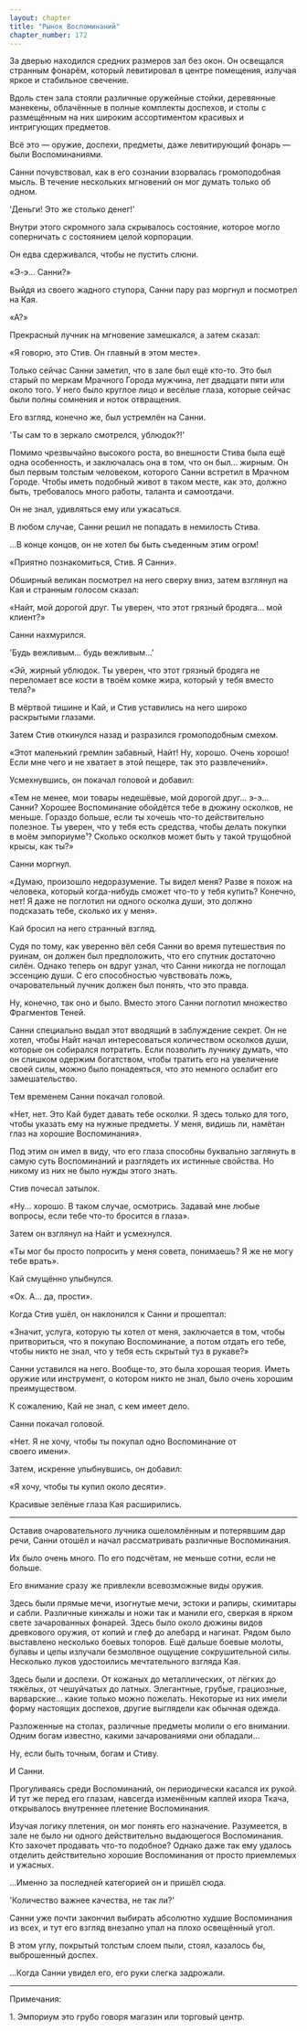 ```yaml
---
layout: chapter
title: "Рынок Воспоминаний"
chapter_number: 172
---
```


За дверью находился средних размеров зал без окон. Он освещался странным фонарём, который левитировал в центре помещения, излучая яркое и стабильное свечение.

Вдоль стен зала стояли различные оружейные стойки, деревянные манекены, облачённые в полные комплекты доспехов, и столы с размещённым на них широким ассортиментом красивых и интригующих предметов.

Всё это — оружие, доспехи, предметы, даже левитирующий фонарь — были Воспоминаниями.

Санни почувствовал, как в его сознании взорвалась громоподобная мысль. В течение нескольких мгновений он мог думать только об одном.

'Деньги! Это же столько денег!'

Внутри этого скромного зала скрывалось состояние, которое могло соперничать с состоянием целой корпорации.

Он едва сдерживался, чтобы не пустить слюни.

«Э-э... Санни?»

Выйдя из своего жадного ступора, Санни пару раз моргнул и посмотрел на Кая.

«А?»

Прекрасный лучник на мгновение замешкался, а затем сказал:

«Я говорю, это Стив. Он главный в этом месте».

Только сейчас Санни заметил, что в зале был ещё кто-то. Это был старый по меркам Мрачного Города мужчина, лет двадцати пяти или около того. У него было круглое лицо и весёлые глаза, которые сейчас были полны сомнения и ноток отвращения.

Его взгляд, конечно же, был устремлён на Санни.

'Ты сам то в зеркало смотрелся, ублюдок?!'

Помимо чрезвычайно высокого роста, во внешности Стива была ещё одна особенность, и заключалась она в том, что он был... жирным. Он был первым толстым человеком, которого Санни встретил в Мрачном Городе. Чтобы иметь подобный живот в таком месте, как это, должно быть, требовалось много работы, таланта и самоотдачи.

Он не знал, удивляться ему или ужасаться.

В любом случае, Санни решил не попадать в немилость Стива.

...В конце концов, он не хотел бы быть съеденным этим огром!

«Приятно познакомиться, Стив. Я Санни».

Обширный великан посмотрел на него сверху вниз, затем взглянул на Кая и странным голосом сказал:

«Найт, мой дорогой друг. Ты уверен, что этот грязный бродяга... мой клиент?»

Санни нахмурился.

'Будь вежливым... будь вежливым...'

«Эй, жирный ублюдок. Ты уверен, что этот грязный бродяга не переломает все кости в твоём комке жира, который у тебя вместо тела?»

В мёртвой тишине и Кай, и Стив уставились на него широко раскрытыми глазами.

Затем Стив откинулся назад и разразился громоподобным смехом.

«Этот маленький гремлин забавный, Найт! Ну, хорошо. Очень хорошо! Если мне чего и не хватает в этой пещере, так это развлечений».

Усмехнувшись, он покачал головой и добавил:

«Тем не менее, мои товары недешёвые, мой дорогой друг... э-э... Санни? Хорошее Воспоминание обойдётся тебе в дюжину осколков, не меньше. Гораздо больше, если ты хочешь что-то действительно полезное. Ты уверен, что у тебя есть средства, чтобы делать покупки в моём эмпориуме¹? Сколько осколков может быть у такой трущобной крысы, как ты?»

Санни моргнул.

«Думаю, произошло недоразумение. Ты видел меня? Разве я похож на человека, который когда-нибудь сможет что-то у тебя купить? Конечно, нет! Я даже не поглотил ни одного осколка души, это должно подсказать тебе, сколько их у меня».

Кай бросил на него странный взгляд.

Судя по тому, как уверенно вёл себя Санни во время путешествия по руинам, он должен был предположить, что его спутник достаточно силён. Однако теперь он вдруг узнал, что Санни никогда не поглощал эссенцию души. С его способностью чувствовать ложь, очаровательный лучник должен был понять, что это правда.

Ну, конечно, так оно и было. Вместо этого Санни поглотил множество Фрагментов Теней.

Санни специально выдал этот вводящий в заблуждение секрет. Он не хотел, чтобы Найт начал интересоваться количеством осколков души, которые он собирался потратить. Если позволить лучнику думать, что он слишком одержим богатством, чтобы тратить его на увеличение своей силы, можно было понадеяться, что это немного ослабит его замешательство.

Тем временем Санни покачал головой.

«Нет, нет. Это Кай будет давать тебе осколки. Я здесь только для того, чтобы указать ему на нужные предметы. У меня, видишь ли, намётан глаз на хорошие Воспоминания».

Под этим он имел в виду, что его глаза способны буквально заглянуть в самую суть Воспоминаний и разглядеть их истинные свойства. Но никому из них не было нужды этого знать.

Стив почесал затылок.

«Ну... хорошо. В таком случае, осмотрись. Задавай мне любые вопросы, если тебе что-то бросится в глаза».

Затем он взглянул на Найт и усмехнулся.

«Ты мог бы просто попросить у меня совета, понимаешь? Я же не могу тебе врать».

Кай смущённо улыбнулся.

«Ох. А... да, прости».

Когда Стив ушёл, он наклонился к Санни и прошептал:

«Значит, услуга, которую ты хотел от меня, заключается в том, чтобы притвориться, что я покупаю Воспоминание, а потом отдать его тебе, чтобы никто не знал, что у тебя есть скрытый туз в рукаве?»

Санни уставился на него. Вообще-то, это была хорошая теория. Иметь оружие или инструмент, о котором никто не знал, было очень хорошим преимуществом.

К сожалению, Кай не знал, с кем имеет дело.

Санни покачал головой.

«Нет. Я не хочу, чтобы ты покупал одно Воспоминание от своего имени».

Затем, искренне улыбнувшись, он добавил:

«Я хочу, чтобы ты купил около десяти».

Красивые зелёные глаза Кая расширились.

***

Оставив очаровательного лучника ошеломлённым и потерявшим дар речи, Санни отошёл и начал рассматривать различные Воспоминания.

Их было очень много. По его подсчётам, не меньше сотни, если не больше.

Его внимание сразу же привлекли всевозможные виды оружия.

Здесь были прямые мечи, изогнутые мечи, эстоки и рапиры, скимитары и сабли. Различные кинжалы и ножи так и манили его, сверкая в ярком свете зачарованных фонарей. Здесь было около дюжины видов древкового оружия, от копий и глеф до алебард и нагинат. Рядом было выставлено несколько боевых топоров. Ещё дальше боевые молоты, булавы и цепы излучали безмолвное ощущение сокрушительной силы. Несколько луков удостоились мечтательного взгляда Кая.

Здесь были и доспехи. От кожаных до металлических, от лёгких до тяжёлых, от чешуйчатых до латных. Элегантные, грубые, грациозные, варварские... какие только можно пожелать. Некоторые из них имели форму настоящих доспехов, другие выглядели как обычная одежда.

Разложенные на столах, различные предметы молили о его внимании. Одним богам известно, какими зачарованиями они обладали...

Ну, если быть точным, богам и Стиву.

И Санни.

Прогуливаясь среди Воспоминаний, он периодически касался их рукой. И тут же перед его глазам, навсегда изменённым каплей ихора Ткача, открывалось внутреннее плетение Воспоминания.

Изучая логику плетения, он мог понять его назначение. Разумеется, в зале не было ни одного действительно выдающегося Воспоминания. Кто захочет продавать что-то подобное? Однако даже так ему удалось отделить действительно хорошие Воспоминания от просто приемлемых и ужасных.

...Именно за последней категорией он и пришёл сюда.

'Количество важнее качества, не так ли?'

Санни уже почти закончил выбирать абсолютно худшие Воспоминания из всех, и тут его взгляд внезапно упал на плохо освещённый угол.

В этом углу, покрытый толстым слоем пыли, стоял, казалось бы, выброшенный доспех.

...Когда Санни увидел его, его руки слегка задрожали.

***

Примечания:

1. Эмпориум это грубо говоря магазин или торговый центр.